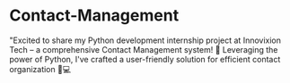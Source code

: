 # Contact-Management

"Excited to share my Python development internship project at Innovixion Tech – a comprehensive Contact Management system! 🚀 Leveraging the power of Python, I've crafted a user-friendly solution for efficient contact organization 🐍💻
